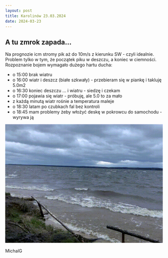 ```yaml
---
layout: post
title: Karolinów 23.03.2024
date: 2024-03-23
---
```


## A tu zmrok zapada...  

Na prognozie icm stromy pik aż do 10m/s z kierunku SW - czyli idealnie.  
Problem tylko w tym, że początek piku w deszczu, a koniec w ciemności.  
Rozpoznanie bojem wymagało dużego hartu ducha:  
* o 15:00 brak wiatru  
* o 16:00 wiatr i deszcz (białe szkwały) - przebieram się w piankę i takluję 5.0m2  
* o 16:30 koniec deszczu ... i wiatru - siedzę i czekam  
* o 17:00 pojawia się wiatr - próbuję, ale 5.0 to za mało  
* z każdą minutą wiatr rośnie a temperatura maleje  
* o 18:30 latam po czubkach fal bez kontroli
* o 18:45 mam problemy żeby włożyć deskę w pokrowcu do samochodu - wyrywa ją  

![z każdą minutą wiatr rośnie](https://raw.githubusercontent.com/naspocie/blog/master/images/2024-03-23-Karolinow/IMG_0126.gif "z każdą minutą wiatr rośnie")  

MichalG  
